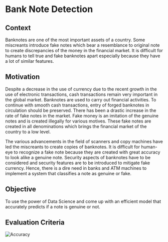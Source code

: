 # Bank  Note Detection

## Context

Banknotes are one of the most important assets of a country. Some miscreants introduce fake notes which bear a resemblance to original note to create discrepancies of the money in the financial market. It is difficult for humans to tell true and fake banknotes apart especially because they have a lot of similar features.

## Motivation

Despite a decrease in the use of currency due to the recent growth in the use of electronic transactions, cash transactions remain very important in the global market.
Banknotes are used to carry out financial activities. To continue with smooth cash transactions, entry of forged banknotes in circulation should be preserved.
There has been a drastic increase in the rate of fake notes in the market. Fake money is an imitation of the genuine notes and is created illegally for various motives.
These fake notes are created in all denominations which brings the financial market of the country to a low level.

The various advancements in the field of scanners and copy machines have led the miscreants to create copies of banknotes.
It is difficult for human-eye to recognize a fake note because they are created with great accuracy to look alike a genuine note.
Security aspects of banknotes have to be considered and security features are to be introduced to mitigate fake currency.
Hence, there is a dire need in banks and ATM machines to implement a system that classifies a note as genuine or fake.

## Objective

To use the power of Data Science and come up with an efficient model that accurately predicts if a note is genuine or not.

## Evaluation Criteria

![Accuracy](https://miro.medium.com/max/1836/1*sVuthxNoz09nzzJTDN1rww.png)
